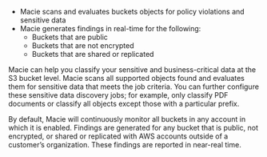 - Macie scans and evaluates buckets objects for policy violations and sensitive data
- Macie generates findings in real-time for the following:
    - Buckets that are public
    - Buckets that are not encrypted
    - Buckets that are shared or replicated

Macie can help you classify your sensitive and business-critical data at the S3 bucket level. Macie scans all supported objects found and evaluates them for sensitive data that meets the job criteria. You can further configure these sensitive data discovery jobs; for example, only classify PDF documents or classify all objects except those with a particular prefix.

By default, Macie will continuously monitor all buckets in any account in which it is enabled. Findings are generated for any bucket that is public, not encrypted, or shared or replicated with AWS accounts outside of a customer’s organization. These findings are reported in near-real time.
